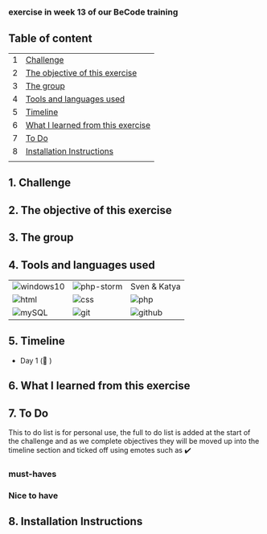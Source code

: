 # <!-- Exercise title -->

### exercise in week 13<!-- NR (from date - to date)--> of our BeCode training

## Table of content

|     |                                                                         |
| --- | ----------------------------------------------------------------------- |
| 1   | [Challenge](#challenge)                                                 |
| 2   | [The objective of this exercise](#the-objective-of-this-exercise)       |
| 3   | [The group](#the-group)                                                 |
| 4   | [Tools and languages used](#tools-and-languages-used)                   |
| 5   | [Timeline](#timeline)                                                   |
| 6   | [What I learned from this exercise](#what-i-learned-from-this-exercise) |
| 7   | [To Do](#to-do)                                                         |
| 8   | [Installation Instructions](#installation-instructions)                 |
|     |

## 1. Challenge

## 2. The objective of this exercise

## 3. The group

<!--give credit where it's due and link to group member's github pages-->

## 4. Tools and languages used

<!--Adjust the content of this table per exercise
Logos are added on a project basis, I have them stored in a separate folder locally, ready for copying-->

|                                                |                                               |                                          |
| ---------------------------------------------- | --------------------------------------------- | ---------------------------------------- |
| ![windows10](Assets/images/windows10-logo.png) | ![php-storm](Assets/images/phpstorm-logo.png) | Sven & Katya                             |
| ![html](Assets/images/html-logo.png)           | ![css](Assets/images/CSS-logo.png)            | ![php](Assets/images/php-logo.jpg)       |
| ![mySQL](Assets/images/mysql-logo.png)         | ![git](Assets/images/git-logo.png)            | ![github](Assets/images/github-logo.png) |

## 5. Timeline

<!-- fill in the timeline with what happened, challenges and how you overcame them, little victories, link to sources if possible -->

- Day 1 (:date: <!--dd/mm/yyyy-->)

## 6. What I learned from this exercise

<!--here you can write anything from a short summary on the subject of the exercise, a readable description of the new skills/knowledge you acquire, to an in depth clarification. As long as it helps you retain what you learned, or easily find the information when working on future projects-->

## 7. To Do

This to do list is for personal use, the full to do list is added at the start of the challenge and as we complete
objectives they will be moved up into the timeline section and ticked off using emotes such as :heavy_check_mark:

<!--For now, this list is usually provided by BeCode and thus quite static. When working on outside projects, this list will become more dynamic as the projects grow and evolve-->

### must-haves

### Nice to have

## 8. Installation Instructions

<!--write clear instructions on how to get your project working on the user's local environment-->
